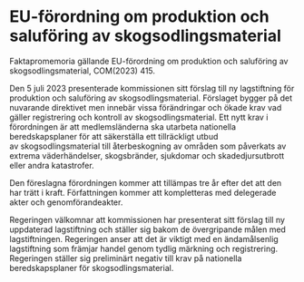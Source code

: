 # EU-förordning om produktion och saluföring av skogsodlingsmaterial

Faktapromemoria gällande EU-förordning om produktion och saluföring av skogsodlingsmaterial, COM(2023) 415.

Den 5 juli 2023 presenterade kommissionen sitt förslag till ny lagstiftning för
produktion och saluföring av skogsodlingsmaterial. Förslaget bygger på det
nuvarande direktivet men innebär vissa förändringar och ökade krav vad
gäller registrering och kontroll av skogsodlingsmaterial. Ett nytt krav i
förordningen är att medlemsländerna ska utarbeta nationella
beredskapsplaner för att säkerställa ett tillräckligt utbud av skogsodlingsmaterial till återbeskogning av områden som påverkats av
extrema väderhändelser, skogsbränder, sjukdomar och skadedjursutbrott eller andra katastrofer.

Den föreslagna förordningen kommer att tillämpas tre år efter det att den har trätt i kraft. Författningen kommer att kompletteras med delegerade akter och genomförandeakter.

Regeringen välkomnar att kommissionen har presenterat sitt förslag till ny uppdaterad lagstiftning och ställer sig bakom de övergripande målen med lagstiftningen. Regeringen anser att det är viktigt med en ändamålsenlig lagstiftning som främjar handel genom tydlig märkning och registrering. Regeringen ställer sig preliminärt negativ till krav på nationella beredskapsplaner för skogsodlingsmaterial.
